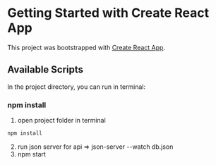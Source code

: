 # Getting Started with Create React App

This project was bootstrapped with [Create React App](https://github.com/facebook/create-react-app).

## Available Scripts

In the project directory, you can run in terminal:
### npm install

1. open project folder in terminal
```powershell
npm install
```
2. run json server for api => json-server --watch db.json
3. npm start
